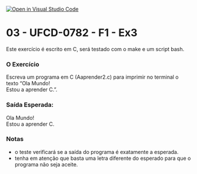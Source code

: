[![Open in Visual Studio Code](https://classroom.github.com/assets/open-in-vscode-c66648af7eb3fe8bc4f294546bfd86ef473780cde1dea487d3c4ff354943c9ae.svg)](https://classroom.github.com/online_ide?assignment_repo_id=9958548&assignment_repo_type=AssignmentRepo)
# 03 - UFCD-0782 - F1 - Ex3
Este exercício é escrito em C, será testado com o make e um script bash.

### O Exercício
Escreva um programa em C (Aaprender2.c) para imprimir no terminal o texto 
“Ola Mundo!  
Estou a aprender C.”. 

### Saída Esperada:
   
Ola Mundo!  
Estou a aprender C.


### Notas
- o teste verificará se a saída do programa é exatamente a esperada.
- tenha em atenção que basta uma letra diferente do esperado para que o programa não seja aceite.

